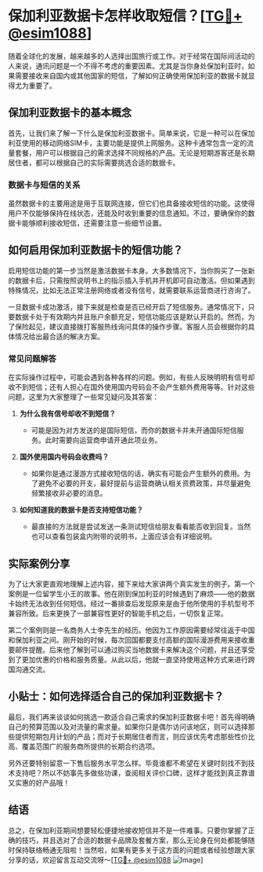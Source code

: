 # 保加利亚数据卡怎样收取短信？[[TG💪+ @esim1088](https://t.me/s/esim1088)]

随着全球化的发展，越来越多的人选择出国旅行或工作。对于经常在国际间活动的人来说，通讯问题是一个不得不考虑的重要因素。尤其是当你身处保加利亚时，如果需要接收来自国内或其他国家的短信，了解如何正确使用保加利亚的数据卡就显得尤为重要了。

## 保加利亚数据卡的基本概念

首先，让我们来了解一下什么是保加利亚数据卡。简单来说，它是一种可以在保加利亚使用的移动网络SIM卡，主要功能是提供上网服务。这种卡通常包含一定的流量套餐，用户可以根据自己的需求选择不同规格的产品。无论是短期游客还是长期居住者，都可以根据自己的实际需要挑选合适的数据卡。

### 数据卡与短信的关系

虽然数据卡的主要用途是用于互联网连接，但它们也具备接收短信的功能。这使得用户不仅能够保持在线状态，还能及时收到重要的信息通知。不过，要确保你的数据卡能够顺利接收短信，还需要注意一些细节设置。

## 如何启用保加利亚数据卡的短信功能？

启用短信功能的第一步当然是激活数据卡本身。大多数情况下，当你购买了一张新的数据卡后，只需按照说明书上的指示插入手机并开机即可自动激活。但如果遇到特殊情况，比如无法正常注册网络或者没有信号，就需要联系运营商进行咨询了。

一旦数据卡成功激活，接下来就是检查是否已经开启了短信服务。通常情况下，只要数据卡处于有效期内并且账户余额充足，短信功能应该是默认开启的。然而，为了保险起见，建议直接拨打客服热线询问具体的操作步骤。客服人员会根据你的具体情况给出最合适的解决方案。

### 常见问题解答

在实际操作过程中，可能会遇到各种各样的问题。例如，有些人反映明明有信号却收不到短信；还有人担心在国外使用国内号码会不会产生额外费用等等。针对这些问题，这里为大家整理了一些常见疑问及其答案：

1. **为什么我有信号却收不到短信？**
   - 可能是因为对方发送的是国际短信，而你的数据卡并未开通国际短信服务。此时需要向运营商申请开通此项业务。
   
2. **国外使用国内号码会收费吗？**
   - 如果你是通过漫游方式接收短信的话，确实有可能会产生额外的费用。为了避免不必要的开支，最好提前与运营商确认相关资费政策，并尽量避免频繁接收非必要的消息。

3. **如何知道我的数据卡是否支持短信功能？**
   - 最直接的方法就是尝试发送一条测试短信给朋友看看能否收到回复。当然也可以查看包装盒内附带的说明书，上面应该会有详细说明。

## 实际案例分享

为了让大家更直观地理解上述内容，接下来给大家讲两个真实发生的例子。第一个案例是一位留学生小王的故事。他在刚到保加利亚的时候遇到了麻烦——他的数据卡始终无法收到任何短信。经过一番排查后发现原来是由于他所使用的手机型号不兼容所致。后来更换了一部兼容性更好的智能手机之后，一切恢复正常。

第二个案例则是一名商务人士李先生的经历。他因为工作原因需要经常往返于中国和保加利亚之间。刚开始的时候，每次回国都要支付高额的国际漫游费用来接收重要邮件提醒。后来他了解到可以通过购买当地数据卡来解决这个问题，并且还享受到了更加优惠的价格和服务质量。从此以后，他就一直坚持使用这种方式来进行跨国沟通交流。

## 小贴士：如何选择适合自己的保加利亚数据卡？

最后，我们再来谈谈如何挑选一款适合自己需求的保加利亚数据卡吧！首先得明确自己的预算范围以及对流量的需求量。如果你只是偶尔访问该地区，则可以选择那些提供短期包月计划的产品；而对于长期居住者而言，则应该优先考虑那些性价比高、覆盖范围广的服务商所提供的长期合约选项。

另外还要特别留意一下售后服务水平怎么样。毕竟谁都不希望在关键时刻找不到技术支持吧？所以不妨事先多做些功课，查阅相关评价口碑，这样才能找到真正靠谱又实惠的好产品哦！

## 结语

总之，在保加利亚期间想要轻松便捷地接收短信并不是一件难事。只要你掌握了正确的技巧，并且选对了合适的数据卡品牌及套餐方案，那么无论身在何处都能够随时保持联络畅通无阻啦！当然啦，如果有更多关于这方面的问题或者经验想跟大家分享的话，欢迎留言互动交流呀～[[TG💪+ @esim1088](https://t.me/s/esim1088) ![Image](https://i.postimg.cc/4NQfJmqS/Snipaste-2025-05-13-00-14-12.png)]